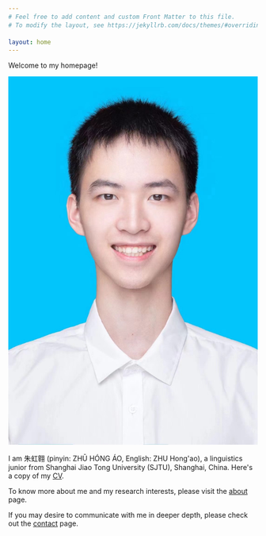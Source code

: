 ```yaml
---
# Feel free to add content and custom Front Matter to this file.
# To modify the layout, see https://jekyllrb.com/docs/themes/#overriding-theme-defaults

layout: home
---
```

Welcome to my homepage!

![我的图片](/assets/images/mypic.jpg)

I am 朱虹翱 (pinyin: ZHŪ HÓNG ÁO, English: ZHU Hong'ao), a linguistics junior from Shanghai Jiao Tong University (SJTU), Shanghai, China. Here's a copy of my [CV].

To know more about me and my research interests, please visit the [about] page.

If you may desire to communicate with me in deeper depth, please check out the [contact] page.

[about]: /about.markdown/
[contact]: /contact.markdown/
[CV]: /CV.pdf